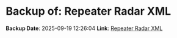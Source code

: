 # Backup of: Repeater Radar XML

**Backup Date**: 2025-09-19 12:26:04
**Link**: [Repeater Radar XML](https://przemienniki.net/export/radar.xml)
